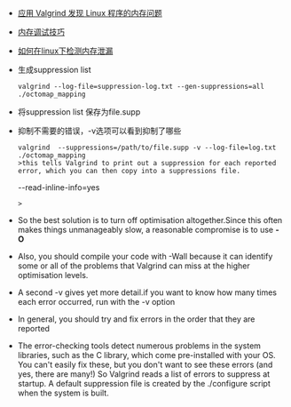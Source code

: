 * [应用 Valgrind 发现 Linux 程序的内存问题](https://www.ibm.com/developerworks/cn/linux/l-cn-valgrind/index.html)
* [内存调试技巧](https://www.ibm.com/developerworks/cn/aix/library/au-memorytechniques.html)
* [如何在linux下检测内存泄漏](https://www.ibm.com/developerworks/cn/linux/l-mleak/)
* 生成suppression list 
  ```
  valgrind --log-file=suppression-log.txt --gen-suppressions=all ./octomap_mapping
  ```
* 将suppression list 保存为file.supp
* 抑制不需要的错误，-v选项可以看到抑制了哪些
  ```
  valgrind  --suppressions=/path/to/file.supp -v --log-file=log.txt ./octomap_mapping
  >this tells Valgrind to print out a suppression for each reported error, which you can then copy into a suppressions file.
  ```
  --read-inline-info=yes
  ```
  >
* So the best solution is to turn off optimisation altogether.Since this often makes things unmanageably slow, a reasonable compromise is to use ****-O****

* Also, you should compile your code with -Wall because it can identify some or all of the problems that Valgrind can miss at the higher optimisation levels.

* A second -v gives yet more detail.if you want to know how many times each error occurred, run with the -v option

* In general, you should try and fix errors in the order that they are reported

* The error-checking tools detect numerous problems in the system libraries, such as the C library, which come pre-installed with your OS. You can't easily fix these, but you don't want to see these errors (and yes, there are many!) So Valgrind reads a list of errors to suppress at startup. A default suppression file is created by the ./configure script when the system is built.